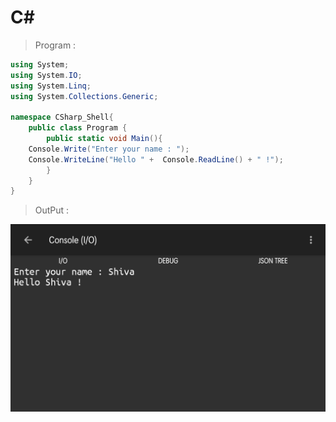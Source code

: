 # C#

> Program :

```cs
using System;
using System.IO;
using System.Linq;
using System.Collections.Generic;

namespace CSharp_Shell{
    public class Program {
        public static void Main(){ 	
	Console.Write("Enter your name : ");
	Console.WriteLine("Hello " +  Console.ReadLine() + " !");
        }
    }
}
```

> OutPut :

![Output](output.png)
